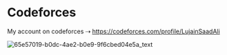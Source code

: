 # Codeforces

My account on codeforces ⇢ https://codeforces.com/profile/LujainSaadAli
  
  
![65e57019-b0dc-4ae2-b0e9-9f6cbed04e5a_text](https://user-images.githubusercontent.com/79986157/181394202-c3fd490f-bb7f-4d22-91f9-8a1ce13f6ce0.gif)
